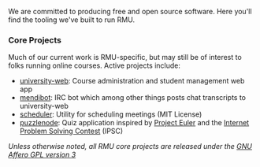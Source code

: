 We are committed to producing free and open source software.  Here you'll find the tooling we've built to run RMU.

### Core Projects

Much of our current work is RMU-specific, but may still be of interest to folks running online courses.  Active projects include:

  * [university-web](https://github.com/rmu/university-web): Course administration and student management web app
  * [mendibot](https://github.com/rmu/mendibot): IRC bot which among other things posts chat transcripts to university-web 
  * [scheduler](https://github.com/rmu/scheduler): Utility for scheduling meetings (MIT License)
  * [puzzlenode](https://github.com/rmu/puzzlenode): Quiz application inspired by [Project Euler](http://projecteuler.net/) and the [Internet Problem
  Solving Contest](http://ipsc.ksp.sk/) (IPSC)

_Unless otherwise noted, all RMU core projects are released under the [GNU Affero GPL version 3](http://www.gnu.org/licenses/agpl.html)_
